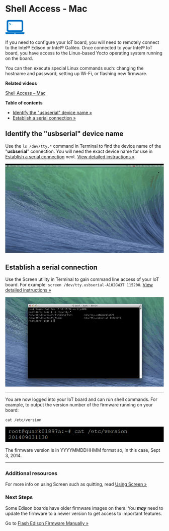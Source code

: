 # Shell Access - Mac 

![computer icon with command prompt](../images/icon-computer_shell.png)

If you need to configure your IoT board, you will need to remotely connect to the Intel® Edison or Intel® Galileo. Once connected to your Intel® IoT board, you have access to the Linux-based Yocto operating system running on the board. 

You can then execute special Linux commands such: changing the hostname and password, setting up Wi-Fi, or flashing new firmware.


**Related videos**

[Shell Access – Mac](https://software.intel.com/en-us/videos/shell-access-mac)


**Table of contents**

* [Identify the "usbserial" device name »](#identify-the-usbserial-device-name)
* [Establish a serial connection »](#establish-a-serial-connection)


## Identify the "usbserial" device name 

Use the `ls /dev/tty.*` command in Terminal to find the device name of the "**usbserial**" connection. You will need the exact device name for use in [Establish a serial connection](#establish-a-serial-connection) next. [View detailed instructions »](details-identify_usbserial.md)

![Animated gif: using Terminal to find the USB device name](images/identify_usbserial-animated.gif)


## Establish a serial connection

Use the Screen utility in Terminal to gain command line access of your IoT board. For example: `screen /dev/tty.usbserial-A102GW3T 115200`. [View detailed instructions »](details-screen_connection.md)

![Animated gif: using Screen utility to connect to IoT board](images/screen_connection-animated.gif)


---

You are now logged into your IoT board and can run shell commands. For example, to output the version number of the firmware running on your board:

```
cat /etc/version
```

![example output after running cat command](../images/firmware_version_output.png)

The firmware version is in YYYYMMDDHHMM format so, in this case, Sept 3, 2014.

---

### Additional resources

For more info on using Screen such as quitting, read [Using Screen »](/shell-access/mac-and-linux/using_screen.md)


### Next Steps

Some Edison boards have older firmware images on them. You **_may_** need to update the firmware to a newer version to get access to important features.

Go to [Flash Edison Firmware Manually »](/flash_firmware/manually.md)
